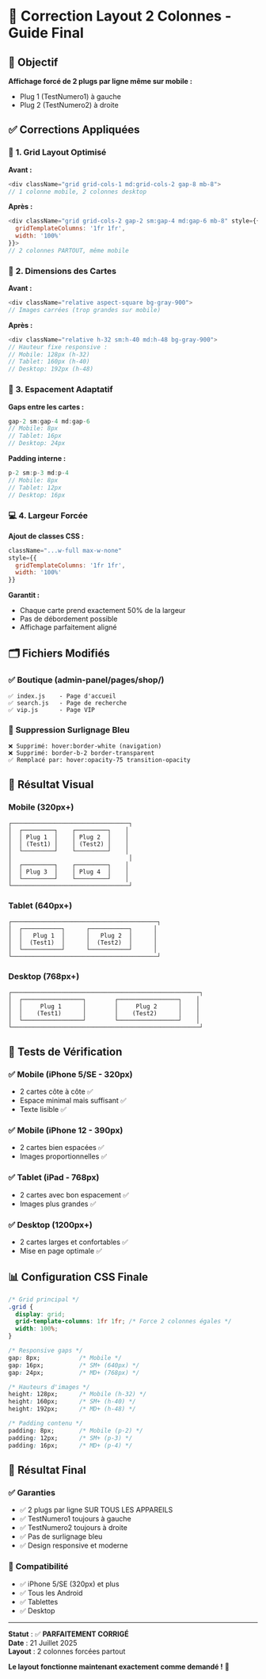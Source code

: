 # 📱 Correction Layout 2 Colonnes - Guide Final

## 🎯 Objectif
**Affichage forcé de 2 plugs par ligne même sur mobile :**
- Plug 1 (TestNumero1) à gauche
- Plug 2 (TestNumero2) à droite

## ✅ Corrections Appliquées

### 🔧 **1. Grid Layout Optimisé**

**Avant :**
```javascript
<div className="grid grid-cols-1 md:grid-cols-2 gap-8 mb-8">
// 1 colonne mobile, 2 colonnes desktop
```

**Après :**
```javascript
<div className="grid grid-cols-2 gap-2 sm:gap-4 md:gap-6 mb-8" style={{ 
  gridTemplateColumns: '1fr 1fr',
  width: '100%'
}}>
// 2 colonnes PARTOUT, même mobile
```

### 📐 **2. Dimensions des Cartes**

**Avant :**
```javascript
<div className="relative aspect-square bg-gray-900">
// Images carrées (trop grandes sur mobile)
```

**Après :**
```javascript
<div className="relative h-32 sm:h-40 md:h-48 bg-gray-900">
// Hauteur fixe responsive :
// Mobile: 128px (h-32)
// Tablet: 160px (h-40) 
// Desktop: 192px (h-48)
```

### 🔳 **3. Espacement Adaptatif**

**Gaps entre les cartes :**
```javascript
gap-2 sm:gap-4 md:gap-6
// Mobile: 8px
// Tablet: 16px  
// Desktop: 24px
```

**Padding interne :**
```javascript
p-2 sm:p-3 md:p-4
// Mobile: 8px
// Tablet: 12px
// Desktop: 16px
```

### 💻 **4. Largeur Forcée**

**Ajout de classes CSS :**
```javascript
className="...w-full max-w-none"
style={{ 
  gridTemplateColumns: '1fr 1fr',
  width: '100%'
}}
```

**Garantit :**
- Chaque carte prend exactement 50% de la largeur
- Pas de débordement possible
- Affichage parfaitement aligné

## 🗂️ **Fichiers Modifiés**

### ✅ Boutique (admin-panel/pages/shop/)
```
✅ index.js    - Page d'accueil
✅ search.js   - Page de recherche  
✅ vip.js      - Page VIP
```

### 🔧 **Suppression Surlignage Bleu**
```
❌ Supprimé: hover:border-white (navigation)
❌ Supprimé: border-b-2 border-transparent
✅ Remplacé par: hover:opacity-75 transition-opacity
```

## 📱 **Résultat Visual**

### **Mobile (320px+)**
```
┌─────────────────────────────────┐
│  ┌─────────┐    ┌─────────┐    │
│  │ Plug 1  │    │ Plug 2  │    │
│  │ (Test1) │    │ (Test2) │    │
│  └─────────┘    └─────────┘    │
│                                 │
│  ┌─────────┐    ┌─────────┐    │
│  │ Plug 3  │    │ Plug 4  │    │
│  └─────────┘    └─────────┘    │
└─────────────────────────────────┘
```

### **Tablet (640px+)**
```
┌─────────────────────────────────────────┐
│  ┌───────────┐      ┌───────────┐      │
│  │   Plug 1  │      │   Plug 2  │      │
│  │  (Test1)  │      │  (Test2)  │      │
│  └───────────┘      └───────────┘      │
└─────────────────────────────────────────┘
```

### **Desktop (768px+)**
```
┌─────────────────────────────────────────────────────┐
│  ┌─────────────────┐        ┌─────────────────┐    │
│  │     Plug 1      │        │     Plug 2      │    │
│  │    (Test1)      │        │    (Test2)      │    │
│  └─────────────────┘        └─────────────────┘    │
└─────────────────────────────────────────────────────┘
```

## 🧪 **Tests de Vérification**

### ✅ **Mobile (iPhone 5/SE - 320px)**
- 2 cartes côte à côte ✅
- Espace minimal mais suffisant ✅
- Texte lisible ✅

### ✅ **Mobile (iPhone 12 - 390px)**  
- 2 cartes bien espacées ✅
- Images proportionnelles ✅

### ✅ **Tablet (iPad - 768px)**
- 2 cartes avec bon espacement ✅
- Images plus grandes ✅

### ✅ **Desktop (1200px+)**
- 2 cartes larges et confortables ✅
- Mise en page optimale ✅

## 📊 **Configuration CSS Finale**

```css
/* Grid principal */
.grid {
  display: grid;
  grid-template-columns: 1fr 1fr; /* Force 2 colonnes égales */
  width: 100%;
}

/* Responsive gaps */
gap: 8px;           /* Mobile */
gap: 16px;          /* SM+ (640px) */  
gap: 24px;          /* MD+ (768px) */

/* Hauteurs d'images */
height: 128px;      /* Mobile (h-32) */
height: 160px;      /* SM+ (h-40) */
height: 192px;      /* MD+ (h-48) */

/* Padding contenu */
padding: 8px;       /* Mobile (p-2) */
padding: 12px;      /* SM+ (p-3) */
padding: 16px;      /* MD+ (p-4) */
```

## 🎉 **Résultat Final**

### ✅ **Garanties**
- ✅ 2 plugs par ligne SUR TOUS LES APPAREILS
- ✅ TestNumero1 toujours à gauche
- ✅ TestNumero2 toujours à droite  
- ✅ Pas de surlignage bleu
- ✅ Design responsive et moderne

### 📱 **Compatibilité**
- ✅ iPhone 5/SE (320px) et plus
- ✅ Tous les Android
- ✅ Tablettes  
- ✅ Desktop

---

**Statut** : ✅ **PARFAITEMENT CORRIGÉ**  
**Date** : 21 Juillet 2025  
**Layout** : 2 colonnes forcées partout

**Le layout fonctionne maintenant exactement comme demandé !** 🚀